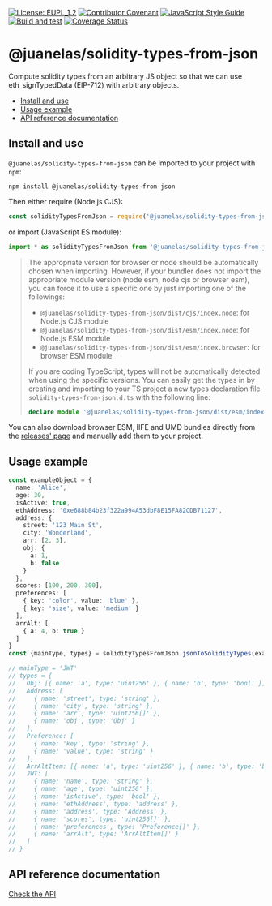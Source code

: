 [![License: EUPL_1.2](https://img.shields.io/badge/License-EUPL_1.2-yellow.svg)](LICENSE)
[![Contributor Covenant](https://img.shields.io/badge/Contributor%20Covenant-2.1-4baaaa.svg)](CODE_OF_CONDUCT.md)
[![JavaScript Style Guide](https://img.shields.io/badge/code_style-standard-brightgreen.svg)](https://standardjs.com)
[![Build and test](https://github.com/juanelas/solidity-types-from-json/actions/workflows/build-and-test.yml/badge.svg)](https://github.com/juanelas/solidity-types-from-json/actions/workflows/build-and-test.yml)
[![Coverage Status](https://coveralls.io/repos/github/juanelas/solidity-types-from-json/badge.svg?branch=refs/tags/v0.1.5)](https://coveralls.io/github/juanelas/solidity-types-from-json?branch=refs/tags/v1.0.1)

# @juanelas/solidity-types-from-json

Compute solidity types from an arbitrary JS object so that we can use eth_signTypedData (EIP-712) with arbitrary objects.

- [Install and use](#install-and-use)
- [Usage example](#usage-example)
- [API reference documentation](#api-reference-documentation)

## Install and use

`@juanelas/solidity-types-from-json` can be imported to your project with `npm`:

```console
npm install @juanelas/solidity-types-from-json
```

Then either require (Node.js CJS):

```javascript
const solidityTypesFromJson = require('@juanelas/solidity-types-from-json')
```

or import (JavaScript ES module):

```javascript
import * as solidityTypesFromJson from '@juanelas/solidity-types-from-json'
```

> The appropriate version for browser or node should be automatically chosen when importing. However, if your bundler does not import the appropriate module version (node esm, node cjs or browser esm), you can force it to use a specific one by just importing one of the followings:
>
> - `@juanelas/solidity-types-from-json/dist/cjs/index.node`: for Node.js CJS module
> - `@juanelas/solidity-types-from-json/dist/esm/index.node`: for Node.js ESM module
> - `@juanelas/solidity-types-from-json/dist/esm/index.browser`: for browser ESM module
>
> If you are coding TypeScript, types will not be automatically detected when using the specific versions. You can easily get the types in by creating and importing to your TS project a new types declaration file `solidity-types-from-json.d.ts` with the following line:
>
> ```typescript
> declare module '@juanelas/solidity-types-from-json/dist/esm/index.browser' // use the specific module file you are importing
> ```

You can also download browser ESM, IIFE and UMD bundles directly from the [releases' page](https://github.com/juanelas/solidity-types-from-json/releases) and manually add them to your project.

## Usage example

```typescript
const exampleObject = {
  name: 'Alice',
  age: 30,
  isActive: true,
  ethAddress: '0xe688b84b23f322a994A53dbF8E15FA82CDB71127',
  address: {
    street: '123 Main St',
    city: 'Wonderland',
    arr: [2, 3],
    obj: {
      a: 1,
      b: false
    }
  },
  scores: [100, 200, 300],
  preferences: [
    { key: 'color', value: 'blue' },
    { key: 'size', value: 'medium' }
  ],
  arrAlt: [
    { a: 4, b: true }
  ]
}
const {mainType, types} = solidityTypesFromJson.jsonToSolidityTypes(exampleObject, { mainTypeName: 'JWT' })

// mainType = 'JWT'
// types = {
//   Obj: [{ name: 'a', type: 'uint256' }, { name: 'b', type: 'bool' }],
//   Address: [
//     { name: 'street', type: 'string' },
//     { name: 'city', type: 'string' },
//     { name: 'arr', type: 'uint256[]' },
//     { name: 'obj', type: 'Obj' }
//   ],
//   Preference: [
//     { name: 'key', type: 'string' },
//     { name: 'value', type: 'string' }
//   ],
//   ArrAltItem: [{ name: 'a', type: 'uint256' }, { name: 'b', type: 'bool' }],
//   JWT: [
//     { name: 'name', type: 'string' },
//     { name: 'age', type: 'uint256' },
//     { name: 'isActive', type: 'bool' },
//     { name: 'ethAddress', type: 'address' },
//     { name: 'address', type: 'Address' },
//     { name: 'scores', type: 'uint256[]' },
//     { name: 'preferences', type: 'Preference[]' },
//     { name: 'arrAlt', type: 'ArrAltItem[]' }
//   ]
// }
```

## API reference documentation

[Check the API](docs/API.md)
